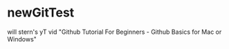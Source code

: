 newGitTest
==========

will stern's yT vid "Github Tutorial For Beginners - Github Basics for Mac or Windows"
